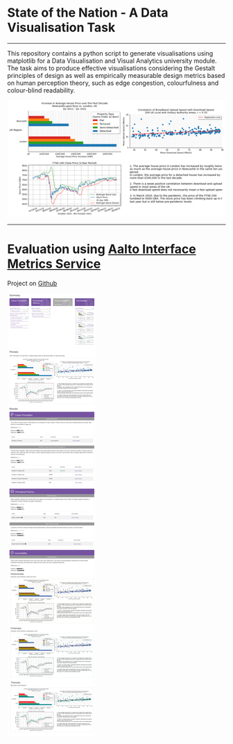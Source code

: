 # State of the Nation - A Data Visualisation Task

---

This repository contains a python script to generate visualisations using matplotlib for a Data Visualisation and Visual Analytics university module.  
The task aims to produce effective visualisations considering the Gestalt principles of design as well as empirically measurable design metrics based on human perception theory, such as edge congestion, colourfulness and colour-blind readability.

![Data visualisation showing house price data and broadband upload and download speed across the UK, and stock price changes of the FTSE 100](figure_output.png)

---

# Evaluation using [Aalto Interface Metrics Service](https://interfacemetrics.aalto.fi/)

Project on [Github](https://github.com/aalto-ui/aim)

![Image showing design metrics for visualisation](Aalto_Interface_Metrics_service.png)
